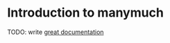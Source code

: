 # Introduction to manymuch

TODO: write [great documentation](http://jacobian.org/writing/great-documentation/what-to-write/)
